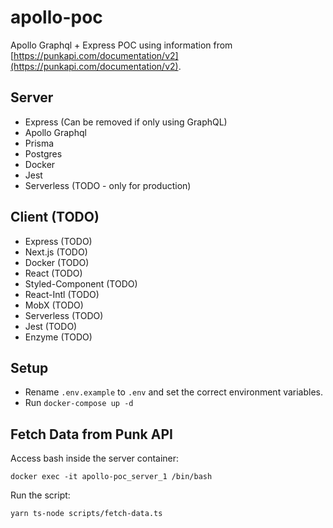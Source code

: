 # apollo-poc

Apollo Graphql + Express POC using information from [https://punkapi.com/documentation/v2](https://punkapi.com/documentation/v2).

## Server

- Express (Can be removed if only using GraphQL)
- Apollo Graphql
- Prisma
- Postgres
- Docker
- Jest
- Serverless (TODO - only for production)

## Client (TODO)

- Express (TODO)
- Next.js (TODO)
- Docker (TODO)
- React (TODO)
- Styled-Component (TODO)
- React-Intl (TODO)
- MobX (TODO)
- Serverless (TODO)
- Jest (TODO)
- Enzyme (TODO)

## Setup

- Rename `.env.example` to `.env` and set the correct environment variables.
- Run `docker-compose up -d`

## Fetch Data from Punk API

Access bash inside the server container:

```
docker exec -it apollo-poc_server_1 /bin/bash
```

Run the script:

```
yarn ts-node scripts/fetch-data.ts
```
